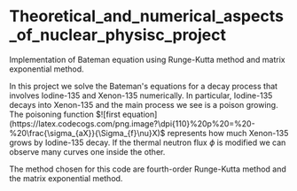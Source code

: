 # Theoretical_and_numerical_aspects_of_nuclear_physisc_project
Implementation of Bateman equation using Runge-Kutta method and matrix exponential method.

In this project we solve the Bateman's equations for a decay process that involves Iodine-135 and Xenon-135 numerically. In particular, Iodine-135 decays into Xenon-135 and the main process we see is a poison growing. 
The poisoning function
$![first equation](https://latex.codecogs.com/png.image?\dpi{110}%20p%20=%20-%20\frac{\sigma_{aX}}{\Sigma_{f}\nu}X)$
represents how much Xenon-135 grows by  Iodine-135 decay. If the thermal neutron flux $\phi$ is modified we can observe many curves one inside the other. 

The method chosen for this code are fourth-order Runge-Kutta method and the matrix exponential method.

